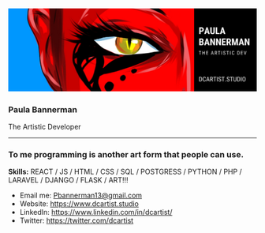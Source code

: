 



### ![DCartist](banner.png)



### Paula Bannerman 

The Artistic Developer

------

### To me programming is another art form that people can use.

**Skills:** REACT / JS / HTML / CSS / SQL / POSTGRESS / PYTHON / PHP / LARAVEL / DJANGO / FLASK / ART!!!



- Email me: Pbannerman13@gmail.com 
- Website: https://www.dcartist.studio
- LinkedIn: https://www.linkedin.com/in/dcartist/
- Twitter: https://twitter.com/dcartist




